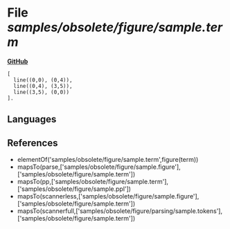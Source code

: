 # File _samples/obsolete/figure/sample.term_
**[GitHub](https://github.com/softlang/yas/blob/master/samples/obsolete/figure/sample.term)**
```
[
  line((0,0), (0,4)),
  line((0,4), (3,5)),
  line((3,5), (0,0))
].
```

## Languages

## References
* elementOf('samples/obsolete/figure/sample.term',figure(term))
* mapsTo(parse,['samples/obsolete/figure/sample.figure'],['samples/obsolete/figure/sample.term'])
* mapsTo(pp,['samples/obsolete/figure/sample.term'],['samples/obsolete/figure/sample.ppl'])
* mapsTo(scannerless,['samples/obsolete/figure/sample.figure'],['samples/obsolete/figure/sample.term'])
* mapsTo(scannerfull,['samples/obsolete/figure/parsing/sample.tokens'],['samples/obsolete/figure/sample.term'])

